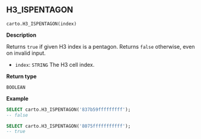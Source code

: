 ## H3_ISPENTAGON

```sql:signature
carto.H3_ISPENTAGON(index)
```

**Description**

Returns `true` if given H3 index is a pentagon. Returns `false` otherwise, even on invalid input.

* `index`: `STRING` The H3 cell index.

**Return type**

`BOOLEAN`

**Example**

```sql
SELECT carto.H3_ISPENTAGON('837b59fffffffff');
-- false
```

```sql
SELECT carto.H3_ISPENTAGON('8075fffffffffff');
-- true
```

